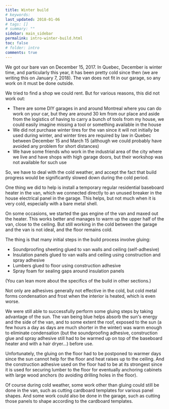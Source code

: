 ```yaml
---
title: Winter build
# keywords:
last_updated: 2018-01-06
# tags: []
# summary: ""
sidebar: main_sidebar
permalink: intro-winter-build.html
toc: false
# folder: intro
comments: true
---
```


We got our bare van on December 15, 2017. In Quebec, December is winter time, and particularly this year, it has been pretty cold since then (we are writing this on January 7, 2018). The van does not fit in our garage, so any work on it must be done outside.

We tried to find a shop we could rent. But for various reasons, this did not work out:

- There are some DIY garages in and around Montreal where you can do work on your car, but they are around 30 km from our place and aside from the logistics of having to carry a bunch of tools from my house, we could easily imagine missing a tool or something available in the house
- We did not purchase winter tires for the van since it will not initially be used during winter, and winter tires are required by law in Quebec between December 15 and March 15 (although we could probably have avoided any problem for short distances)
- We have some friends who work in the industrial area of the city where we live and have shops with high garage doors, but their workshop was not available for such use

So, we have to deal with the cold weather, and accept the fact that build progress would be significantly slowed down during the cold period.

One thing we did to help is install a temporary regular residential baseboard heater in the van, which we connected directly to an unused breaker in the house electrical panel in the garage. This helps, but not much when it is very cold, especially with a bare metal shell.

On some occasions, we started the gas engine of the van and maxed out the heater. This works better and manages to warm up the upper half of the van, close to the ceiling. But still working in the cold between the garage and the van is not ideal, and the floor remains cold.

The thing is that many initial steps in the build process involve gluing:

- Soundproofing sheeting glued to van walls and ceiling (self-adhesive)
- Insulation panels glued to van walls and ceiling using construction and spray adhesive
- Lumbers glued to floor using construction adhesive
- Spray foam for sealing gaps around insulation panels

(You can lean more about the specifics of the build in other sections.)

Not only are adhesives generally not effective in the cold, but cold metal forms condensation and frost when the interior is heated, which is even worse.

We were still able to successfully perform some gluing steps by taking advantage of the sun. The van being blue helps absorb the sun's energy and the side of the van, and to some extent the roof, exposed to the sun (a few hours a day as days are much shorter in the winter) was warm enough to eliminate condensation (but the soundproofing adhesive, construction glue and spray adhesive still had to be warmed up on top of the baseboard heater and with a hair dryer...) before use.

Unfortunately, the gluing on the floor had to be postponed to warmer days since the sun cannot help for the floor and heat raises up to the ceiling. And the construction adhesive used on the floor had to be at its strongest since it is used for securing lumber to the floor for eventually anchoring cabinets with large wood anchors (to avoiding drilling holes in the floor).

Of course during cold weather, some work other than gluing could still be done in the van, such as cutting cardboard templates for various panel shapes. And some work could also be done in the garage, such as cutting those panels to shape according to the cardboard templates.
